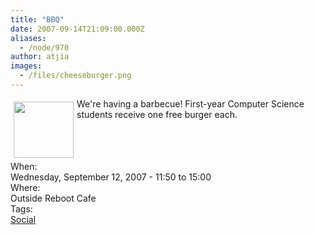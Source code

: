 ```yaml
---
title: "BBQ"
date: 2007-09-14T21:09:00.000Z
aliases:
  - /node/970
author: atjia
images:
  - /files/cheeseburger.png
---
```


<div class="field field-name-body field-type-text-with-summary field-label-hidden"><div class="field-items"><div class="field-item even"><p><img src="/files/cheeseburger.png" width="96" height="90" align="left" vspace="5" hspace="5">We&apos;re having a barbecue! First-year Computer Science students receive one free burger each.</p>
<div style="clear: left;"></div>
</div></div></div><div class="field field-name-field-dates field-type-datetime field-label-above"><div class="field-label">When:&#xA0;</div><div class="field-items"><div class="field-item even"><span class="date-display-single">Wednesday, September 12, 2007 - <span class="date-display-range"><span class="date-display-start">11:50</span> to <span class="date-display-end">15:00</span></span></span></div></div></div><div class="field field-name-field-location field-type-text field-label-above"><div class="field-label">Where:&#xA0;</div><div class="field-items"><div class="field-item even">Outside Reboot Cafe</div></div></div>    <footer>
    <div class="field field-name-field-tags field-type-taxonomy-term-reference field-label-above"><div class="field-label">Tags:&#xA0;</div><div class="field-items"><div class="field-item even"><a href="/social">Social</a></div></div></div>      </footer>
